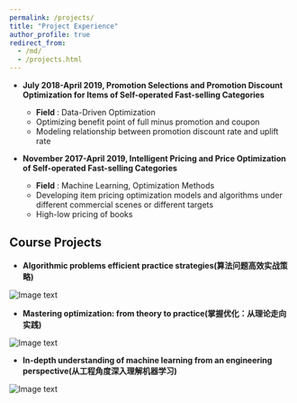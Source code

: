 ```yaml
---
permalink: /projects/
title: "Project Experience"
author_profile: true
redirect_from: 
  - /md/
  - /projects.html
---
```


* **July 2018-April 2019, Promotion Selections and Promotion Discount Optimization for Items of Self-operated Fast-selling Categories**  
  * **Field** : Data-Driven Optimization
  * Optimizing benefit point of full minus promotion and coupon
  * Modeling relationship between promotion discount rate and uplift rate

* **November 2017-April 2019, Intelligent Pricing and Price Optimization of Self-operated Fast-selling Categories**  
  * **Field** : Machine Learning, Optimization Methods
  * Developing item pricing optimization models and algorithms under different commercial scenes or different targets
  * High-low pricing of books

## Course Projects
* **Algorithmic problems efficient practice strategies(算法问题高效实战策略)**

![Image text](https://xflee.github.io/images/psap.png)

* **Mastering optimization: from theory to practice(掌握优化：从理论走向实践)**

![Image text](https://xflee.github.io/images/mopt.png)

* **In-depth understanding of machine learning from an engineering perspective(从工程角度深入理解机器学习)**

![Image text](https://xflee.github.io/images/mlep.png)
